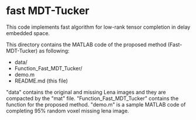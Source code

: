 # fast MDT-Tucker

This code implements fast algorithm for low-rank tensor completion in delay embedded space.

This directory contains the MATLAB code of the proposed method (Fast-MDT-Tucker) as following:
  - data/
  - Function_Fast_MDT_Tucker/
  - demo.m
  - README.md (this file)

"data" contains the original and missing Lena images and they are compacted by the "mat" file.
"Function_Fast_MDT_Tucker" contains the function for the proposed method.
"demo.m" is a sample MATLAB code of completing 95% random voxel missing lena image.